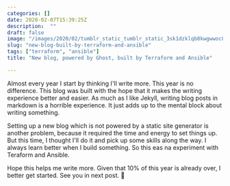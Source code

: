 ```yaml
---
categories: []
date: 2020-02-07T15:39:25Z
description:  ""
draft: false
image: "/images/2020/02/tumblr_static_tumblr_static_3sk1dzklqb8kwgwwoc8g0g8sw_640.jpg"
slug: "new-blog-built-by-terraform-and-ansible"
tags: ["terraform", "ansible"]
title: "New blog, powered by Ghost, built by Terraform and Ansible"

---
```



Almost every year I start by thinking I'll write more. This year is no difference. This blog was built with the hope that it makes the writing experience better and easier. As much as I like Jekyll, writing blog posts in markdown is a horrible experience. It just adds up to the mental block about writing something.

Setting up a new blog which is not powered by a static site generator is another problem, because it required the time and energy to set things up. But this time, I thought I'll do it and pick up some skills along the way. I always learn better when I build something. So this eas na experiment with Teraform and Ansible.

Hope this helps me write more. Given that 10% of this year is already over, I better get started. See you in next post. 👋

